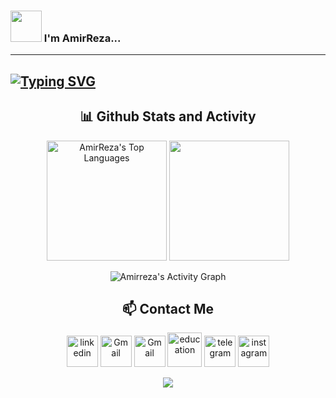 ### <img src="https://media.giphy.com/media/VgCDAzcKvsR6OM0uWg/giphy.gif" width="50"> I'm AmirReza...  
---
[![Typing SVG](https://readme-typing-svg.demolab.com?font=Fira+Code&pause=1000&color=53F7CF&width=435&lines=Computer+Vision+Enthusiast)](https://github.com/Amirreza81)
---

<div align="center">
<!-- <div align="center">
  <img src="https://github-readme-stats.vercel.app/api?username=Amirreza81&hide_title=false&hide_rank=false&show_icons=true&include_all_commits=true&count_private=true&disable_animations=false&theme=react&locale=en&hide_border=false" height="150" alt="stats graph"  />
  <img src="https://streak-stats.demolab.com?user=Amirreza81&locale=en&mode=daily&theme=react&hide_border=false&border_radius=5" height="150" alt="streak graph"  />
</div>

<!-- <div align="center">
  <img src="http://github-profile-summary-cards.vercel.app/api/cards/profile-details?username=Amirreza81&theme=react"&area=true&hide_border=false&order=5" height="212" />
</div>

<div align="center">
  <img src="https://github-readme-activity-graph.vercel.app/graph?username=Amirreza81&radius=16&theme=react&area=true&order=5&hide_border=false" height="260" alt="activity-graph graph"  />
</div>

<div align="center">
  <img src="https://github-readme-stats.vercel.app/api/top-langs?username=Amirreza81&locale=en&hide_title=false&layout=compact&card_width=320&langs_count=12&theme=react&hide_border=false&order=2" height="230" alt="languages graph"  />
</div> -->



## 📊 Github Stats and Activity

  <img alt="AmirReza's Top Languages" src="https://denvercoder1-github-readme-stats.vercel.app/api/top-langs/?username=Amirreza81&langs_count=8&layout=compact&theme=react&hide_border=true&bg_color=1F222E&title_color=53F7CF&icon_color=53F7CF&hide=Jupyter%20Notebook,Roff" height="192px"/></a>
  <img src="https://streak-stats.demolab.com?user=Amirreza81&layout=compact&theme=react&hide_border=true&bg_color=1F222E&title_color=53F7CF&icon_color=53F7CF" height="192px"/>
  <br/>

 <img alt="Amirreza's Activity Graph" src="https://github-readme-activity-graph.vercel.app/graph/?username=Amirreza81&bg_color=1F222E&color=53F7CF&line=53F7CF&point=FFFFFF&hide_border=true" /></a>


## 📫 Contact Me

<a href="https://www.linkedin.com/in/amirreza-azari-2b3a13229/"><img width="50" height="50" src="https://img.icons8.com/ios-filled/50/linkedin.png" alt="linkedin"/></a>
<a href="mailto:amirrezaazari1381@gmail.com"><img width="50" height="50" src="https://img.icons8.com/ios-filled/50/gmail-new.png" alt="Gmail"/></a>
<a href="mailto:amirrezaazari1001@gmail.com"><img width="50" height="50" src="https://img.icons8.com/ios-filled/50/gmail-new.png" alt="Gmail"/></a>
<a href="mailto:amirrrr.azariii123@sharif.edu"><img width="55" height="55" src="https://img.icons8.com/glyph-neue/64/education.png" alt="education"/></a>
<a href="https://t.me/AmirReza_Azari"><img width="50" height="50" src="https://img.icons8.com/ios-filled/50/telegram.png" alt="telegram"/></a>
<a href="https://www.instagram.com/amirrezaazari_/"><img width="50" height="50" src="https://img.icons8.com/ios-filled/50/instagram-new--v1.png" alt="instagram"/></a>

[![](https://visitcount.itsvg.in/api?id=Amirreza81&icon=0&color=12)](https://visitcount.itsvg.in)
